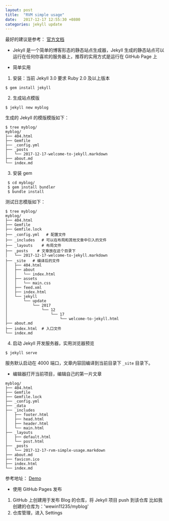```yaml
---
layout: post
title:  "RVM simple usage"
date:   2017-12-17 12:55:30 +0800
categories: jekyll update
---
```

最好的建议是参考： [官方文档](http://jekyllcn.com/docs/home/)

- Jekyll 是一个简单的博客形态的静态站点生成器，Jekyll 生成的静态站点可以运行在任何你喜欢的服务器上，推荐的实用方式是运行在 GitHub Page 上

- 简单实用
 1. 安装：当前 Jekyll 3.0 要求 Ruby 2.0 及以上版本
 ```
 $ gem install jekyll
 ```
 2. 生成站点模版
 ```
 $ jekyll new myblog
 ```
 生成的 Jekyll 的模版模版如下：
 ```
 $ tree myblog/
 myblog/
├── 404.html
├── Gemfile
├── _config.yml
├── _posts
│   └── 2017-12-17-welcome-to-jekyll.markdown
├── about.md
└── index.md
 ```
 3. 安装 gem
 ```
  $ cd myblog/
  $ gem install bundler
  $ bundle install
 ```
  测试日志模版如下：
  ```
  $ tree myblog/
myblog/
├── 404.html
├── Gemfile
├── Gemfile.lock
├── _config.yml   # 配置文件
├── _includes   # 可以在布局和其他文章中引入的文件
├── _layouts    # 布局文件
├── _posts    # 文章放在这个目录下
│   └── 2017-12-17-welcome-to-jekyll.markdown
├── _site   # 编译后的文件
│   ├── 404.html
│   ├── about
│   │   └── index.html
│   ├── assets
│   │   └── main.css
│   ├── feed.xml
│   ├── index.html
│   └── jekyll
│       └── update
│           └── 2017
│               └── 12
│                   └── 17
│                       └── welcome-to-jekyll.html
├── about.md
├── index.html  # 入口文件
└── index.md
```
 4. 启动 Jekyll 开发服务器，实用浏览器预览
 ```
 $ jekyll serve
 ```
 服务默认启动在 4000 端口，文章内容回编译到当前目录下 `_site` 目录下。

 - 编辑器打开当前项目，编辑自己的第一片文章
 ```
 myblog/
├── 404.html
├── Gemfile
├── Gemfile.lock
├── _config.yml
├── _data
├── _includes
│   ├── footer.html
│   ├── head.html
│   ├── header.html
│   └── main.html
├── _layouts
│   ├── default.html
│   └── post.html
├── _posts
│   └── 2017-12-17-rvm-simple-usage.markdown
├── about.md
├── favicon.ico
├── index.html
└── index.md
 ```
 参考地址： [Demo](https://github.com/wewin11235/jekyll-demo)

 - 使用 GitHub Pages 发布
 1. GitHub 上创建用于发布 Blog 的仓库，将 Jekyll 项目 push 到该仓库
  比如我创建的仓库为：'wewin11235/myblog'
 3. 仓库管理，进入 Settings 
